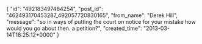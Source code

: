  {
   "id": "492183497484254",
   "post_id": "462493170453287_492057720830165",
   "from_name": "Derek Hill",
   "message": "so in ways of putting the court on notice for your mistake how would you go about then. a petition?",
   "created_time": "2013-03-14T16:25:12+0000"
 }
